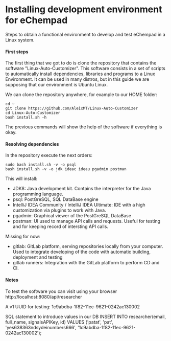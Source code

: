 # Installing development environment for eChempad

Steps to obtain a functional environment to develop and test eChempad in a Linux system.

#### First steps

The first thing that we got to do is clone the repository that contains the software "Linux-Auto-Customizer". This 
software consists in a set of scripts to automatically install dependencies, libraries and programs to a Linux 
Environment. It can be used in many distros, but in this guide we are supposing that our environment is Ubuntu Linux.

We can clone the repository anywhere, for example to our HOME folder:

```
cd ~
git clone https://github.com/AleixMT/Linux-Auto-Customizer
cd Linux-Auto-Customizer
bash install.sh -h
```

The previous commands will show the help of the software if everything is okay.

#### Resolving dependencies

In the repository execute the next orders:
```
sudo bash install.sh -v -o psql
bash install.sh -v -o jdk ideac ideau pgadmin postman
```

This will install:
  * JDK8: Java development kit. Contains the interpreter for the Java programming language. 
  * psql: PostGreSQL, SQL DataBase engine
  * IntelliJ IDEA Community / IntelliJ IDEA Ultimate: IDE with a high customization via plugins to work with Java. 
  * pgadmin: Graphical viewer of the PostGreSQL DataBase
  * postman: UI used to manage API calls and requests. Useful for testing and for keeping record of intersting API calls.
  
  Missing for now:
  * gitlab: GitLab platform, serving repositories locally from your computer. Used to integrate developing of the code with automatic building, deployment and testing 
  * gitlab runners: Integration with the GitLab platform to perform CD and CI. 
  
  
#### Notes
To test the software you can visit using your browser
http://localhost:8080/api/researcher

A v1 UUID for testing: 1c9abdba-1f82-11ec-9621-0242ac130002


SQL statement to introduce values in our DB
INSERT INTO researcher(email, full_name, signalsAPIKey, id) VALUES ('patat', 'pat', 'yes638363ndsydeinumbers666', '1c9abdba-1f82-11ec-9621-0242ac130002');
